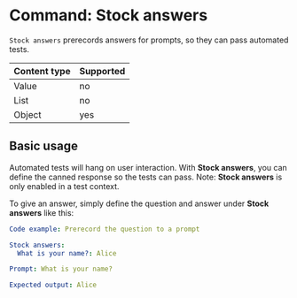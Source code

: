 # Command: Stock answers

`Stock answers` prerecords answers for prompts, so they can pass automated tests.

| Content type | Supported |
|--------------|-----------|
| Value        | no        |
| List         | no        |
| Object       | yes       |

## Basic usage

Automated tests will hang on user interaction. With **Stock answers**, you can define the canned response so the tests can pass.
Note: **Stock answers** is only enabled in a test context.

To give an answer, simply define the question and answer under **Stock answers** like this:

```yaml
Code example: Prerecord the question to a prompt

Stock answers:
  What is your name?: Alice

Prompt: What is your name?

Expected output: Alice
```
